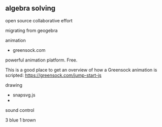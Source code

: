 algebra solving
 - 
open source collaborative effort

migrating from geogebra

animation
- greensock.com

powerful animation platform. Free.

This is a good place to get an overview of how a Greensock animation is scripted: 
https://greensock.com/jump-start-js


drawing
 - snapsvg.js
 - 

sound control

3 blue 1 brown

